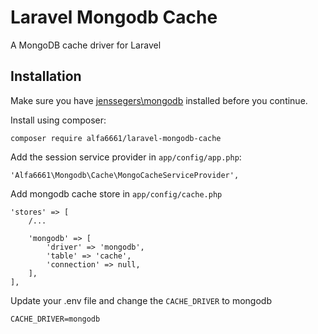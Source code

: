 # Laravel Mongodb Cache
A MongoDB cache driver for Laravel

Installation
------------

Make sure you have [jenssegers\mongodb](https://github.com/jenssegers/Laravel-MongoDB) installed before you continue.

Install using composer:

    composer require alfa6661/laravel-mongodb-cache

Add the session service provider in `app/config/app.php`:

    'Alfa6661\Mongodb\Cache\MongoCacheServiceProvider',
    
Add mongodb cache store in `app/config/cache.php`

    'stores' => [
        /...

        'mongodb' => [
            'driver' => 'mongodb',
            'table' => 'cache',
            'connection' => null,
        ],
    ],
    
Update your .env file and change the `CACHE_DRIVER` to mongodb

    CACHE_DRIVER=mongodb
